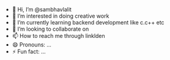 - 👋 Hi, I’m @sambhavlalit
- 👀 I’m interested in doing creative work
- 🌱 I’m currently learning backend development like c.c++ etc
- 💞️ I’m looking to collaborate on 
- 📫 How to reach me through linklden
- 😄 Pronouns: ...
- ⚡ Fun fact: ...

<!---
sambhavlalit/sambhavlalit is a ✨ special ✨ repository because its `README.md` (this file) appears on your GitHub profile.
You can click the Preview link to take a look at your changes.
--->
